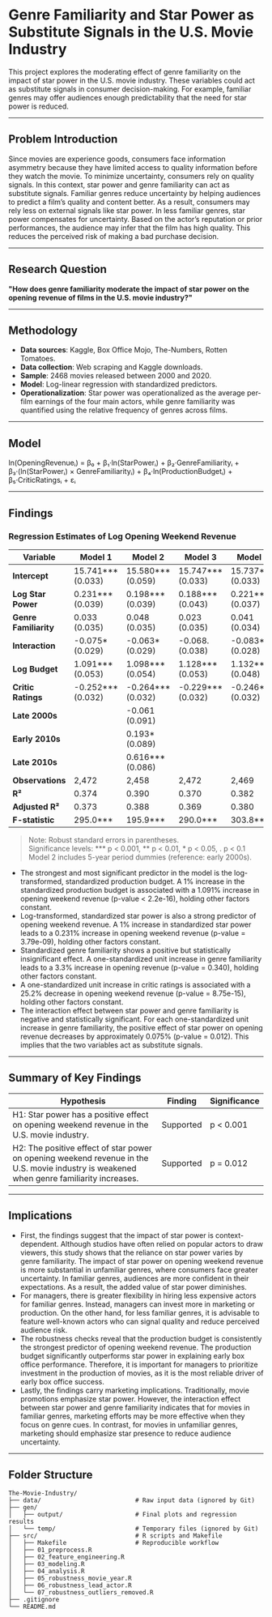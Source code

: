 # Genre Familiarity and Star Power as Substitute Signals in the U.S. Movie Industry

This project explores the moderating effect of genre familiarity on the impact of star power in the U.S. movie industry. These variables could act as substitute signals in consumer decision-making. For example, familiar genres may offer audiences enough predictability that the need for star power is reduced. 

---

## Problem Introduction

Since movies are experience goods, consumers face information asymmetry because they have limited access to quality information before they watch the movie. To minimize uncertainty, consumers rely on quality signals. In this context, star power and genre familiarity can act as substitute signals. Familiar genres reduce uncertainty by helping audiences to predict a film’s quality and content better. As a result, consumers may rely less on external signals like star power. In less familiar genres, star power compensates for uncertainty. Based on the actor’s reputation or prior performances, the audience may infer that the film has high quality. This reduces the perceived risk of making a bad purchase decision.

---

## Research Question

**"How does genre familiarity moderate the impact of star power on the opening revenue of films in the U.S. movie industry?"**

---

## Methodology
- **Data sources**: Kaggle, Box Office Mojo, The-Numbers, Rotten Tomatoes.
- **Data collection**: Web scraping and Kaggle downloads.
- **Sample**: 2468 movies released between 2000 and 2020.
- **Model**: Log-linear regression with standardized predictors.
- **Operationalization**: Star power was operationalized as the average per-film earnings of the four main actors, while genre familiarity was quantified using the relative frequency of genres across films.
  
---

## Model

ln(OpeningRevenueᵢ) = β₀ + β₁·ln(StarPowerᵢ) + β₂·GenreFamiliarityᵢ
                    + β₃·(ln(StarPowerᵢ) × GenreFamiliarityᵢ)
                    + β₄·ln(ProductionBudgetᵢ)
                    + β₅·CriticRatingsᵢ + εᵢ

---

## Findings

###  Regression Estimates of Log Opening Weekend Revenue

| Variable              | Model 1                 | Model 2                 | Model 3                 | Model 4                 |
| --------------------- | ----------------------- | ----------------------- | ----------------------- | ----------------------- |
| **Intercept**         | 15.741\*\*\*<br>(0.033) | 15.580\*\*\*<br>(0.059) | 15.747\*\*\*<br>(0.033) | 15.737\*\*\*<br>(0.033) |
| **Log Star Power**    | 0.231\*\*\*<br>(0.039)  | 0.198\*\*\*<br>(0.039)  | 0.188\*\*\*<br>(0.043)  | 0.221\*\*\*<br>(0.037)  |
| **Genre Familiarity** | 0.033<br>(0.035)        | 0.048<br>(0.035)        | 0.023<br>(0.035)        | 0.041<br>(0.034)        |
| **Interaction**       | -0.075\*<br>(0.029)     | -0.063\*<br>(0.029)     | -0.068.<br>(0.038)      | -0.083\*\*<br>(0.028)   |
| **Log Budget**        | 1.091\*\*\*<br>(0.053)  | 1.098\*\*\*<br>(0.054)  | 1.128\*\*\*<br>(0.053)  | 1.132\*\*\*<br>(0.048)  |
| **Critic Ratings**    | -0.252\*\*\*<br>(0.032) | -0.264\*\*\*<br>(0.032) | -0.229\*\*\*<br>(0.032) | -0.246\*\*\*<br>(0.032) |
| **Late 2000s**        |                         | -0.061<br>(0.091)       |                         |                         |
| **Early 2010s**       |                         | 0.193\*<br>(0.089)      |                         |                         |
| **Late 2010s**        |                         | 0.616\*\*\*<br>(0.086)  |                         |                         |
| **Observations**      | 2,472                   | 2,458                   | 2,472                   | 2,469                   |
| **R²**                | 0.374                   | 0.390                   | 0.370                   | 0.382                   |
| **Adjusted R²**       | 0.373                   | 0.388                   | 0.369                   | 0.380                   |
| **F-statistic**       | 295.0\*\*\*             | 195.9\*\*\*             | 290.0\*\*\*             | 303.8\*\*\*             |

> Note: Robust standard errors in parentheses.  
> Significance levels: *** p < 0.001, ** p < 0.01, * p < 0.05, . p < 0.1  
> Model 2 includes 5-year period dummies (reference: early 2000s).


- The strongest and most significant predictor in the model is the log-transformed, standardized production budget. A 1% increase in the standardized production budget is associated with a 1.091% increase in opening weekend revenue (p-value < 2.2e-16), holding other factors constant.
- Log-transformed, standardized star power is also a strong predictor of opening weekend revenue. A 1% increase in standardized star power leads to a 0.231% increase in opening weekend revenue (p-value = 3.79e-09), holding other factors constant.
- Standardized genre familiarity shows a positive but statistically insignificant effect. A one-standardized unit increase in genre familiarity leads to a 3.3% increase in opening revenue (p-value = 0.340), holding other factors constant.
- A one-standardized unit increase in critic ratings is associated with a 25.2% decrease in opening weekend revenue (p-value = 8.75e-15), holding other factors constant.
- The interaction effect between star power and genre familiarity is negative and statistically significant. For each one-standardized unit increase in genre familiarity, the positive effect of star power on opening revenue decreases by approximately 0.075% (p-value = 0.012). This implies that the two variables act as substitute signals.

---

## Summary of Key Findings

| **Hypothesis** | **Finding** | **Significance** |
|----------------|-------------|------------------|
| H1: Star power has a positive effect on opening weekend revenue in the U.S. movie industry. | Supported | p < 0.001 |
| H2: The positive effect of star power on opening weekend revenue in the U.S. movie industry is weakened when genre familiarity increases. | Supported | p = 0.012 |

---

## Implications

- First, the findings suggest that the impact of star power is context-dependent. Although studios have often relied on popular actors to draw viewers, this study shows that the reliance on star power varies by genre familiarity. The impact of star power on opening weekend revenue is more substantial in unfamiliar genres, where consumers face greater uncertainty. In familiar genres, audiences are more confident in their expectations. As a result, the added value of star power diminishes. 
- For managers, there is greater flexibility in hiring less expensive actors for familiar genres. Instead, managers can invest more in marketing or production. On the other hand, for less familiar genres, it is advisable to feature well-known actors who can signal quality and reduce perceived audience risk. 
- The robustness checks reveal that the production budget is consistently the strongest predictor of opening weekend revenue. The production budget significantly outperforms star power in explaining early box office performance. Therefore, it is important for managers to prioritize investment in the production of movies, as it is the most reliable driver of early box office success.
- Lastly, the findings carry marketing implications. Traditionally, movie promotions emphasize star power. However, the interaction effect between star power and genre familiarity indicates that for movies in familiar genres, marketing efforts may be more effective when they focus on genre cues. In contrast, for movies in unfamiliar genres, marketing should emphasize star presence to reduce audience uncertainty.

---

## Folder Structure

```plaintext
The-Movie-Industry/
├── data/                          # Raw input data (ignored by Git)
├── gen/
│   ├── output/                    # Final plots and regression results
│   └── temp/                      # Temporary files (ignored by Git)
├── src/                           # R scripts and Makefile
│   ├── Makefile                   # Reproducible workflow
│   ├── 01_preprocess.R
│   ├── 02_feature_engineering.R
│   ├── 03_modeling.R
│   ├── 04_analysis.R
│   ├── 05_robustness_movie_year.R
│   ├── 06_robustness_lead_actor.R
│   └── 07_robustness_outliers_removed.R  
├── .gitignore
└── README.md

```
